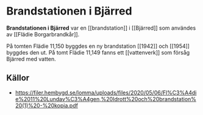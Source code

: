 # Brandstationen i Bjärred

**Brandstationen i Bjärred** var en [[brandstation]] i [[Bjärred]] som användes av [[Flädie Borgarbrandkår]].

På tomten Flädie 11,150 byggdes en ny brandstation [[1942]] och [[1954]] byggdes den ut. På tomt Flädie 11,149 fanns ett [[vattenverk]] som försåg Bjärred med vatten.

## Källor

* <https://filer.hembygd.se/lomma/uploads/files/2020/05/06/Fl%C3%A4die%2011%20Lundav%C3%A4gen,%20Idrott%20och%20brandstation%20(1)%20-%20kopia.pdf>
